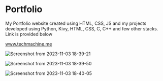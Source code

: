 # Portfolio
My Portfolio website created using HTML, CSS, JS and my projects developed using Python, Kivy, HTML, CSS, C, C++ and few other stacks. Link is provided below

www.techmachine.me

![Screenshot from 2023-11-03 18-39-21](https://github.com/Krupal-create/portfolio/assets/85097081/30f888da-54cc-4489-a97e-99cf92986e0e)

![Screenshot from 2023-11-03 18-39-50](https://github.com/Krupal-create/portfolio/assets/85097081/7db944be-4604-48d3-bdb8-cfd5a0e4c48e)

![Screenshot from 2023-11-03 18-40-05](https://github.com/Krupal-create/portfolio/assets/85097081/66668292-1dbd-43e8-b9ab-aba7867aa407)
